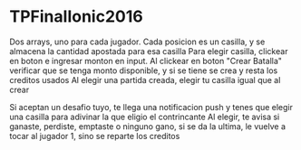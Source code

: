 # TPFinalIonic2016
Dos arrays, uno para cada jugador. Cada posicion es un casilla, y se almacena la cantidad apostada para esa casilla
Para elegir casilla, clickear en boton e ingresar monton en input. Al clickear en boton "Crear Batalla" verificar que se tenga monto disponible, y si se tiene se crea y resta los creditos usados
Al elegir una partida creada, elegir tu casilla igual que al crear

Si aceptan un desafio tuyo, te llega una notificacion push y tenes que elegir una casilla para adivinar la que eligio el contrincante
Al elegir, te avisa si ganaste, perdiste, emptaste o ninguno gano, si se da la ultima, le vuelve a tocar al jugador 1, sino se reparte los creditos

 



